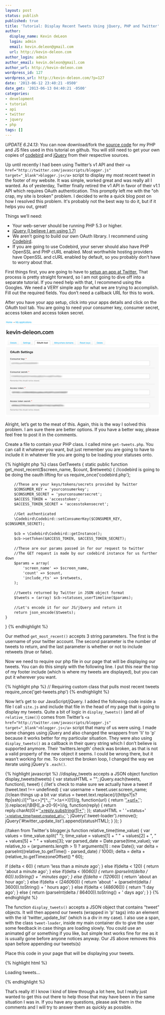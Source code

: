 ```yaml
---
layout: post
status: publish
published: true
title: 'Tutorial: Display Recent Tweets Using jQuery, PHP and Twitter''s API'
author:
  display_name: Kevin deLeon
  login: admin
  email: kevin.deleon@gmail.com
  url: http://kevin-deleon.com
author_login: admin
author_email: kevin.deleon@gmail.com
author_url: http://kevin-deleon.com
wordpress_id: 127
wordpress_url: http://kevin-deleon.com/?p=127
date: '2013-06-12 23:40:21 -0500'
date_gmt: '2013-06-13 04:40:21 -0500'
categories:
- development
- tutorial
- api
- twitter
- jquery
- php
tags: []
---
```

*UPDATE 6.24.13*: You can now download/fork the <a href="https://github.com/kevindeleon/get-tweets" target="_blank">source code</a> for my PHP and JS files used in this tutorial on github. You will still need to get your own copies of <a href="https://github.com/mynetx/codebird-php" target="_blank">codebird</a> and <a href="http://jquery.com" target="_blank">jQuery</a> from their respective sources. 

Up until recently I had been using Twitter&rsquo;s v1 API and their `<a href="http://twitter.com/javascripts/blogger.js" target="_blank">blogger.js</a>` script to display my most recent tweet in the footer of my website. It was simple, worked great and was really all I wanted. As of yesterday, Twitter finally retired the v1 API in favor of their v1.1 API which requires OAuth authentication. This promptly left me with the "oh crap, my site is broken" problem. I decided to write a quick blog post on how I resolved this problem. It's probably not the best way to do it, but if it helps you out, great!

Things we&rsquo;ll need:

* Your web-server should be running PHP 5.3 or higher.
* <a href="http://jquery.com/" target="_blank">jQuery (I believe I am using 1.7)</a>
* We aren&rsquo;t going to build our own OAuth library. I recommend using <a href="https://github.com/mynetx/codebird-php">Codebird</a>.
* If you are going to use Codebird, your server should also have PHP OpenSSL and PHP cURL enabled. Most worthwhile hosting providers have OpenSSL and cURL enabled by default, so you probably don&rsquo;t have to worry about that.

First things first, you are going to have to <a href="https://dev.twitter.com/apps" target="_blank">setup an app at Twitter.</a>  That process is pretty straight forward, so I am not going to dive off into a separate tutorial.  If you need help with that, I recommend using the Googles.  We need a VERY simple app for what we are trying to accomplish.  Fill out the required fields.  You don&rsquo;t need a callback URL for this to work.

After you have your app setup, click into your apps details and click on the OAuth tool tab.  You are going to need your consumer key, consumer secret, access token and access token secret.

<img src="/wp-content/uploads/2013/06/oauth.jpg" alt="Twitter OAuth Tool" class="img-max">

Alright, let&rsquo;s get to the meat of this. Again, this is the way I solved this problem.  I am sure there are better options.  If you have a better way, please feel free to post it in the comments.

Create a file to contain your PHP class. I called mine `get-tweets.php`. You can call it whatever you want, but just remember you are going to have to include it in whatever file you are going to be loading your statuses onto.

{% highlight php %}
class GetTweets {
	static public function get_most_recent($screen_name, $count, $retweets)
	{
		//codebird is going to be doing the oauth lifting for us
		require_once('codebird.php');

		//These are your keys/tokens/secrets provided by Twitter
		$CONSUMER_KEY = 'yourconsumerkey';
		$CONSUMER_SECRET = 'yourconsumersecret';
		$ACCESS_TOKEN = 'accesstoken';
		$ACCESS_TOKEN_SECRET = 'accesstokensecret';

		//Get authenticated
		\Codebird\Codebird::setConsumerKey($CONSUMER_KEY, $CONSUMER_SECRET);

		$cb = \Codebird\Codebird::getInstance();
		$cb->setToken($ACCESS_TOKEN, $ACCESS_TOKEN_SECRET);

		//These are our params passed in for our request to twitter
		//The GET request is made by our codebird instance for us further down
		$params = array(
			'screen_name' => $screen_name,
			'count' => $count,
			'include_rts' => $retweets,
		);

		//tweets returned by Twitter in JSON object format
	    $tweets = (array) $cb->statuses_userTimeline($params);

		//Let's encode it for our JS/jQuery and return it
		return json_encode($tweets);
	}

}
{% endhighlight %}

Our method `get_most_recent()` accepts 3 string parameters.  The first is the username of your twitter account.  The second parameter is the number of tweets to return, and the last parameter is whether or not to include retweets (true or false).

Now we need to require our php file in our page that will be displaying our tweets.  You can do this simply with the following line.  I put this near the top of my footer include (which is where my tweets are displayed), but you can put it wherever you want.

{% highlight php %}
// Requiring custom class that pulls most recent tweets
require_once('get-tweets.php')
{% endhighlight %}

Now let&rsquo;s get to our JavaScript/jQuery.  I added the following code inside a file I call `site.js` and include that file in the head of my page that is going to display my tweets. Quite a bit of logic in `display_tweets()` (and all of `relative_time()`) comes from Twitter&rsquo;s `<a href="http://twitter.com/javascripts/blogger.js" target="_blank">blogger.js</a>` script that many of us were using.  I made some changes using jQuery and also changed the wrappers from 'li' to 'p' because it works better for my particular situation.  They were also using `display_tweets()` as a callback in their query string which I don&rsquo;t believe is supported anymore. Their 'twitters.length' check was broken, as that is not a valid property of the new object it seems. I could be wrong there, but it wasn&rsquo;t working for me. To correct the broken loop, I changed the way we iterate using jQuery's `.each()`.

{% highlight javascript %}
//display_tweets accepts a JSON object
function display_tweets(tweets) {
    var statusHTML = "";
	jQuery.each(tweets, function(i, tweet) {
	    //let's check to make sure we actually have a tweet
		if (tweet.text !== undefined) {
			var username = tweet.user.screen_name;
			//clean things up a bit
            var status = tweet.text.replace(/((https?|s?ftp|ssh)\:\/\/[^"\s\<\>]*[^.,;'">\:\s\<\>\)\]\!])/g, function(url) {
                return '<a href="'+url+'">'+url+'</a>';
            }).replace(/\B@([_a-z0-9]+)/ig, function(reply) {
                return  reply.charAt(0)+'<a href="http://twitter.com/'+reply.substring(1)+'">'+reply.substring(1)+'</a>';
            });
            statusHTML = '
<span>'+status+'</span> <a style="font-size:85%" href="http://twitter.com/'+username+'/statuses/'+tweet.id_str+'">'+relative_time(tweet.created_at)+'</a>
';
            jQuery('.tweet-loader').remove();
            jQuery('#twitter_update_list').append(statusHTML);
		}
	});
}

//taken from Twitter's blogger.js
function relative_time(time_value) {
  var values = time_value.split(" ");
  time_value = values[1] + " " + values[2] + ", " + values[5] + " " + values[3];
  var parsed_date = Date.parse(time_value);
  var relative_to = (arguments.length > 1) ? arguments[1] : new Date();
  var delta = parseInt((relative_to.getTime() - parsed_date) / 1000);
  delta = delta + (relative_to.getTimezoneOffset() * 60);

  if (delta < 60) {
    return 'less than a minute ago';
  } else if(delta < 120) {
    return 'about a minute ago';
  } else if(delta < (60*60)) {
    return (parseInt(delta / 60)).toString() + ' minutes ago';
  } else if(delta < (120*60)) {
    return 'about an hour ago';
  } else if(delta < (24*60*60)) {
    return 'about ' + (parseInt(delta / 3600)).toString() + ' hours ago';
  } else if(delta < (48*60*60)) {
    return '1 day ago';
  } else {
    return (parseInt(delta / 86400)).toString() + ' days ago';
  }
}
{% endhighlight %}

The function `display_tweets()` accepts a JSON object that contains &ldquo;tweet&rdquo; objects. It will then append our tweets (wrapped in 'p' tags) into an element with the id 'twitter_update_list' (which is a div in my case). I also use a span, with the class `tweet-loader`, inside my main container div to give the user some feedback in case things are loading slowly.  You could use an animated gif or something if you like, but simple text works fine for me as it is usually gone before anyone notices anyway.  Our JS above removes this span before appending our tweets(s)

Place this code in your page that will be displaying your tweets.

{% highlight html %}
<!-- Our div that will contain our tweets -->

<div id="twitter_update_list"><span class="tweet-loader">Loading tweets...</span></div>

<script type="text/javascript">
    //get JSON object from twitter
	var tweets = <?php echo GetTweets::get_most_recent('kevindeleon','1','true') ?>;

	//pass returned JSON object into display_tweets()
	display_tweets(tweets);
</script>
{% endhighlight %}

That&rsquo;s really it!  I know I kind of blew through a lot here, but I really just wanted to get this out there to help those that may have been in the same situation I was in.  If you have any questions, please ask them in the comments and I will try to answer them as quickly as possible.